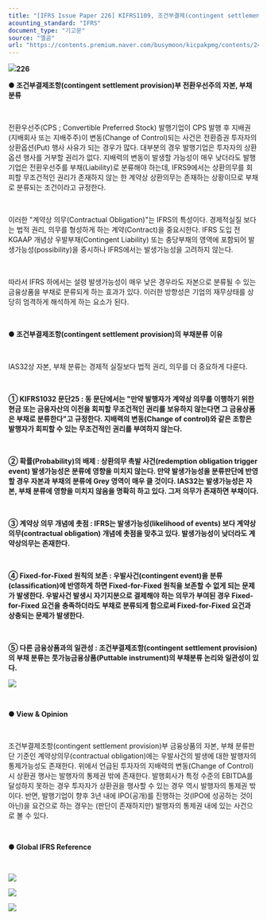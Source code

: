 ```yaml
---
title: "[IFRS Issue Paper 226] KIFRS1109, 조건부결제(contingent settlement)조항의 자본 vs. 부채분류"
acounting_standard: "IFRS"
document_type: "기고문"
source: "엘곰"
url: "https://contents.premium.naver.com/busymoon/kicpakpmg/contents/240915215331680nb"
---
```

![](https://n2.news.naver.com/l.gif?type=content)**226**

**● 조건부결제조항(contingent settlement provision)부 전환우선주의 자본, 부채 분류**

​

전환우선주(CPS ; Convertible Preferred Stock) 발행기업이 CPS 발행 후 지배권(지배회사 또는 지배주주)이 변동(Change of Control)되는 사건은 전환증권 투자자의 상환옵션(Put) 행사 사유가 되는 경우가 많다. 대부분의 경우 발행기업은 투자자의 상환옵션 행사를 거부할 권리가 없다. 지배력의 변동이 발생할 가능성이 매우 낮더라도 발행기업은 전환우선주를 부채(Liability)로 분류해야 하는데, IFRS9에서는 상환의무를 회피할 무조건적인 권리가 존재하지 않는 한 계약상 상환의무는 존재하는 상황이므로 부채로 분류되는 조건이라고 규정한다.

​

이러한 "계약상 의무(Contractual Obligation)"는 IFRS의 특성이다. 경제적실질 보다는 법적 권리, 의무를 형성하게 하는 계약(Contract)을 중요시한다. IFRS 도입 전 KGAAP 개념상 우발부채(Contingent Liability) 또는 충당부채의 영역에 포함되어 발생가능성(possibility)을 중시하나 IFRS에서는 발생가능성을 고려하지 않는다.

​

따라서 IFRS 하에서는 설령 발생가능성이 매우 낮은 경우라도 자본으로 분류될 수 있는 금융상품을 부채로 분류되게 하는 효과가 있다. 이러한 방향성은 기업의 재무상태를 상당히 엄격하게 해석하게 하는 요소가 된다.

​

**● 조건부결제조항(contingent settlement provision)의 부채분류 이유**

**​**

IAS32상 자본, 부채 분류는 경제적 실질보다 법적 권리, 의무를 더 중요하게 다룬다.

​

**① KIFRS1032 문단25 : 동 문단에서는 "만약 발행자가 계약상 의무를 이행하기 위한 현금 또는 금융자산의 이전을 회피할 무조건적인 권리를 보유하지 않는다면 그 금융상품은 부채로 분류한다"고 규정한다. 지배력의 변동(Change of control)와 같은 조항은 발행자가 회피할 수 있는 무조건적인 권리를 부여하지 않는다.**

**​**

**② 확률(Probability)의 배제 : 상환의무 촉발 사건(redemption obligation trigger event) 발생가능성은 분류에 영향을 미치지 않는다. 만약 발생가능성을 분류판단에 반영할 경우 자본과 부채의 분류에 Grey 영역이 매우 클 것이다. IAS32는 발생가능성은 자본, 부채 분류에 영향을 미치지 않음을 명확히 하고 있다. 그저 의무가 존재하면 부채이다.**

**​**

**③ 계약상 의무 개념에 촛점 : IFRS는 발생가능성(likelihood of events) 보다 계약상의무(contractual obligation) 개념에 촛점을 맞추고 있다. 발생가능성이 낮더라도 계약상의무는 존재한다.**

**​**

**④ Fixed-for-Fixed 원칙의 보존 : 우발사건(contingent event)을 분류(classification)에 반영하게 하면 Fixed-for-Fixed 원칙을 보존할 수 없게 되는 문제가 발생한다. 우발사건 발생시 자기지분으로 결제해야 하는 의무가 부여된 경우 Fixed-for-Fixed 요건을 충족하더라도 부채로 분류되게 함으로써 Fixed-for-Fixed 요건과 상충되는 문제가 발생한다.**

**​**

**⑤ 다른 금융상품과의 일관성 : 조건부결제조항(contingent settlement provision)의 부채 분류는 풋가능금융상품(Puttable instrument)의 부채분류 논리와 일관성이 있다.**

![](https://scs-phinf.pstatic.net/MjAyNDA5MTVfMTI2/MDAxNzI2NDA0MTgwMzE5.7m8jDu3xOleLxyL1tzchJCYOcT22Fd52xHTXKB8oY9og.F_KWIKE8TZoODH5H_VGwBFvatfGfZVT9patiCmmww98g.PNG/image.png?type=w800)

**​**

**● View & Opinion**

**​**

조건부결제조항(contingent settlement provision)부 금융상품의 자본, 부채 분류판단 기준인 계약상의무(contractual obligation)에는 우발사건의 발생에 대한 발행자의 통제가능성도 존재한다. 위에서 언급된 투자자의 지배력의 변동(Change of Control)시 상환권 행사는 발행자의 통제권 밖에 존재한다. 발행회사가 특정 수준의 EBITDA를 달성하지 못하는 경우 투자자가 상환권을 행사할 수 있는 경우 역시 발행자의 통제권 밖이다. 반면, 발행기업이 향후 3년 내에 IPO(공개)를 진행하는 것(IPO에 성공하는 것이 아닌)을 요건으로 하는 경우는 (판단이 존재하지만) 발행자의 통제권 내에 있는 사건으로 볼 수 있다.

​

**● Global IFRS Reference**

**​**

![](https://scs-phinf.pstatic.net/MjAyNDA5MTVfMTA3/MDAxNzI2NDA1ODQwOTc2.Mr2Bi0B2S0eKtHdgZu-YR6cL88-824KV6ODQsIsxQAYg.CCCy04wzW0o6dctM6RlsHjM6DD7DdT2Z0iCD3nOfMDgg.PNG/image.png?type=w800)

![](https://scs-phinf.pstatic.net/MjAyNDA5MTVfNTIg/MDAxNzI2NDA1OTA3Nzgz.N5hLw_2Kv25mo-fSO9XO-kU3xiuEf2NUkE_29nVArn4g.QFEUsqTbomqt8467ANWCdc_vqVyeAnYfeLmVkGfUKuQg.PNG/image.png?type=w800)

![](https://scs-phinf.pstatic.net/MjAyNDA5MTVfNTgg/MDAxNzI2NDA2MDAyOTgw.341ejZtxkQpXYH-6Qa9W7u53L2S5AdFsFZ9UcXWUIVQg.5Q_A5C8Li7Tj6b4F2v_5MmDuxYgD7AqSMLwVbPiOj7Ag.PNG/image.png?type=w800)

**​**